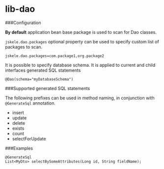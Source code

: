 # lib-dao

 
###Configuration
 
 
**By default** application bean base package is used to scan for Dao classes. 
 
`jskele.dao.packages` optional property can be used to specify custom list of packages to scan.

```
jskele.dao.packages=com.package1,org.package2
```

It is possible to specify database schema. It is applied to current and child interfaces generated SQL statements
```
@Dao(schema="myDatabaseSchema")
```

###Supported generated SQL statements

The following prefixes can be used in method naming, in conjunction with `@GenerateSql` annotation.

* insert
* update
* delete
* exists
* count
* selectForUpdate


###Examples

```
@GenerateSql
List<MyDto> selectBySomeAttributes(Long id, String fieldName);
```